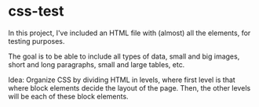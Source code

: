 # css-test
In this project, I've included an HTML file with (almost) all the elements, for testing purposes. 

The goal is to be able to include all types of data, small and big images, short and long paragraphs, small and large tables, etc. 

Idea: Organize CSS by dividing HTML in levels, where first level is that where block elements decide the layout of the page. Then, the other levels will be each of these block elements. 
